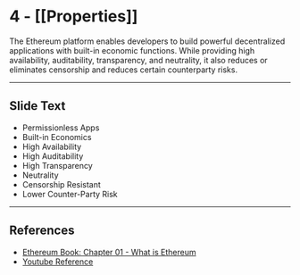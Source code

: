# 4 - [[Properties]]

The Ethereum platform enables developers to build powerful decentralized applications with built-in economic functions. While providing high availability, auditability, transparency, and neutrality, it also reduces or eliminates censorship and reduces certain counterparty risks.

___
## Slide Text
- Permissionless Apps
- Built-in Economics
- High Availability
- High Auditability
- High Transparency
- Neutrality
- Censorship Resistant
- Lower Counter-Party Risk
___
## References
- [Ethereum Book: Chapter 01 - What is Ethereum](https://github.com/ethereumbook/ethereumbook/blob/develop/01what-is.asciidoc)
- [Youtube Reference](https://youtu.be/44qhIBMGMoM?t=649)
